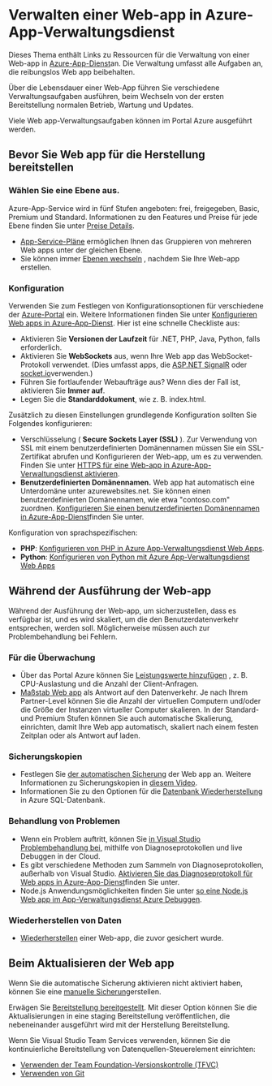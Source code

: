 <properties 
    pageTitle="Verwalten einer Web-app in Azure-App-Verwaltungsdienst" 
    description="Links zu Ressourcen für die Verwaltung von einer Web-app in Azure-App-Dienst." 
    services="app-service\web" 
    documentationCenter="" 
    authors="erikre" 
    manager="wpickett" 
    editor=""/>

<tags 
    ms.service="app-service-web" 
    ms.workload="web" 
    ms.tgt_pltfrm="na" 
    ms.devlang="na" 
    ms.topic="article" 
    ms.date="08/24/2016" 
    ms.author="rachelap"/>

# <a name="manage-a-web-app-in-azure-app-service"></a>Verwalten einer Web-app in Azure-App-Verwaltungsdienst

Dieses Thema enthält Links zu Ressourcen für die Verwaltung von einer Web-app in [Azure-App-Dienst](http://go.microsoft.com/fwlink/?LinkId=529714)an. Die Verwaltung umfasst alle Aufgaben an, die reibungslos Web app beibehalten. 

Über die Lebensdauer einer Web-App führen Sie verschiedene Verwaltungsaufgaben ausführen, beim Wechseln von der ersten Bereitstellung normalen Betrieb, Wartung und Updates.

Viele Web app-Verwaltungsaufgaben können im Portal Azure ausgeführt werden.

## <a name="before-you-deploy-your-web-app-to-production"></a>Bevor Sie Web app für die Herstellung bereitstellen

### <a name="choose-a-tier"></a>Wählen Sie eine Ebene aus.

Azure-App-Service wird in fünf Stufen angeboten: frei, freigegeben, Basic, Premium und Standard. Informationen zu den Features und Preise für jede Ebene finden Sie unter [Preise Details](/pricing/details/app-service/). 

- [App-Service-Pläne](../app-service/azure-web-sites-web-hosting-plans-in-depth-overview.md) ermöglichen Ihnen das Gruppieren von mehreren Web apps unter der gleichen Ebene.
- Sie können immer [Ebenen wechseln](web-sites-scale.md) , nachdem Sie Ihre Web-app erstellen.

### <a name="configuration"></a>Konfiguration

Verwenden Sie zum Festlegen von Konfigurationsoptionen für verschiedene der [Azure-Portal](https://portal.azure.com/) ein. Weitere Informationen finden Sie unter [Konfigurieren Web apps in Azure-App-Dienst](web-sites-configure.md). Hier ist eine schnelle Checkliste aus:

- Aktivieren Sie **Versionen der Laufzeit** für .NET, PHP, Java, Python, falls erforderlich.
- Aktivieren Sie **WebSockets** aus, wenn Ihre Web app das WebSocket-Protokoll verwendet. (Dies umfasst apps, die [ASP.NET SignalR](http://www.asp.net/signalr) oder [socket.io](web-sites-nodejs-chat-app-socketio.md)verwenden.)
- Führen Sie fortlaufender Webaufträge aus? Wenn dies der Fall ist, aktivieren Sie **Immer auf**.
- Legen Sie die **Standarddokument**, wie z. B. index.html.

Zusätzlich zu diesen Einstellungen grundlegende Konfiguration sollten Sie Folgendes konfigurieren:

- Verschlüsselung ( **Secure Sockets Layer (SSL)** ). Zur Verwendung von SSL mit einem benutzerdefinierten Domänennamen müssen Sie ein SSL-Zertifikat abrufen und Konfigurieren der Web-app, um es zu verwenden. Finden Sie unter [HTTPS für eine Web-app in Azure-App-Verwaltungsdienst aktivieren](web-sites-configure-ssl-certificate.md).
- **Benutzerdefinierten Domänennamen.** Web app hat automatisch eine Unterdomäne unter azurewebsites.net. Sie können einen benutzerdefinierten Domänennamen, wie etwa "contoso.com" zuordnen. [Konfigurieren Sie einen benutzerdefinierten Domänennamen in Azure-App-Dienst](web-sites-custom-domain-name.md)finden Sie unter.

Konfiguration von sprachspezifischen:

- **PHP**: [Konfigurieren von PHP in Azure App-Verwaltungsdienst Web Apps](web-sites-php-configure.md).
- **Python**: [Konfigurieren von Python mit Azure App-Verwaltungsdienst Web Apps](web-sites-python-configure.md)


## <a name="while-your-web-app-is-running"></a>Während der Ausführung der Web-app

Während der Ausführung der Web-app, um sicherzustellen, dass es verfügbar ist, und es wird skaliert, um die den Benutzerdatenverkehr entsprechen, werden soll. Möglicherweise müssen auch zur Problembehandlung bei Fehlern.

### <a name="monitoring"></a>Für die Überwachung

- Über das Portal Azure können Sie [Leistungswerte hinzufügen](web-sites-monitor.md) , z. B. CPU-Auslastung und die Anzahl der Client-Anfragen.
- [Maßstab Web app](web-sites-scale.md) als Antwort auf den Datenverkehr. Je nach Ihrem Partner-Level können Sie die Anzahl der virtuellen Computern und/oder die Größe der Instanzen virtueller Computer skalieren. In der Standard- und Premium Stufen können Sie auch automatische Skalierung, einrichten, damit Ihre Web app automatisch, skaliert nach einem festen Zeitplan oder als Antwort auf laden.  
 
### <a name="backups"></a>Sicherungskopien

- Festlegen Sie [der automatischen Sicherung](web-sites-backup.md) der Web app an. Weitere Informationen zu Sicherungskopien in [diesem Video](https://azure.microsoft.com/documentation/videos/azure-websites-automatic-and-easy-backup/).
- Informationen Sie zu den Optionen für die [Datenbank Wiederherstellung](../sql-database/sql-database-business-continuity.md) in Azure SQL-Datenbank.

### <a name="troubleshooting"></a>Behandlung von Problemen

- Wenn ein Problem auftritt, können Sie [in Visual Studio Problembehandlung bei](web-sites-dotnet-troubleshoot-visual-studio.md#remotedebug), mithilfe von Diagnoseprotokollen und live Debuggen in der Cloud. 
- Es gibt verschiedene Methoden zum Sammeln von Diagnoseprotokollen, außerhalb von Visual Studio. [Aktivieren Sie das Diagnoseprotokoll für Web apps in Azure-App-Dienst](web-sites-enable-diagnostic-log.md)finden Sie unter.
- Node.js Anwendungsmöglichkeiten finden Sie unter [so eine Node.js Web app im App-Verwaltungsdienst Azure Debuggen](web-sites-nodejs-debug.md).

### <a name="restoring-data"></a>Wiederherstellen von Daten

- [Wiederherstellen](web-sites-restore.md) einer Web-app, die zuvor gesichert wurde.


## <a name="when-you-update-your-web-app"></a>Beim Aktualisieren der Web app

Wenn Sie die automatische Sicherung aktivieren nicht aktiviert haben, können Sie eine [manuelle Sicherung](web-sites-backup.md)erstellen.

Erwägen Sie [Bereitstellung bereitgestellt](web-sites-staged-publishing.md). Mit dieser Option können Sie die Aktualisierungen in eine staging Bereitstellung veröffentlichen, die nebeneinander ausgeführt wird mit der Herstellung Bereitstellung. 

Wenn Sie Visual Studio Team Services verwenden, können Sie die kontinuierliche Bereitstellung von Datenquellen-Steuerelement einrichten:

- [Verwenden der Team Foundation-Versionskontrolle (TFVC)](../cloud-services/cloud-services-continuous-delivery-use-vso.md) 
- [Verwenden von Git](../cloud-services/cloud-services-continuous-delivery-use-vso-git.md)
 
<!-- Anchors. -->

[Before you deploy your site to production]: #before-you-deploy-your-site-to-production
[While your website is running]: #while-your-website-is-running
[When you update your website]: #when-you-update-your-website

  
